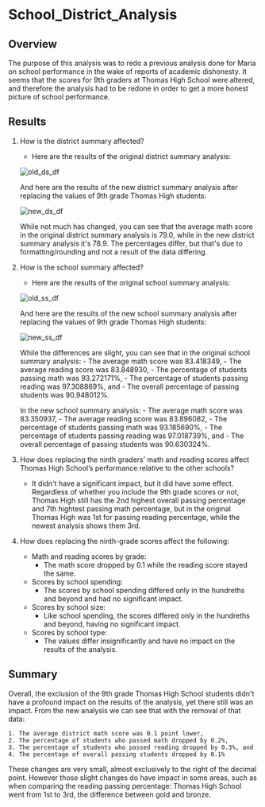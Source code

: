 # School_District_Analysis

## Overview 
The purpose of this analysis was to redo a previous analysis done for Maria on school performance in the wake of reports of academic dishonesty. It seems that the scores for 9th graders at Thomas High School were altered, and therefore the analysis had to be redone in order to get a more honest picture of school performance.

## Results
1. How is the district summary affected?
    - Here are the results of the original district summary analysis:
    
    ![old_ds_df](https://github.com/typicalchazz/School_District_Analysis/blob/main/Resources/Images/Original_District_Summary_df.png)
    
    And here are the results of the new district summary analysis after replacing the values of 9th grade Thomas High students:
    
    ![new_ds_df](https://github.com/typicalchazz/School_District_Analysis/blob/main/Resources/Images/New_District_Summary_df.png)
    
    While not much has changed, you can see that the average math score in the original district summary analysis is 79.0, while in the new district summary analysis it's 78.9. The percentages differ, but that's due to formatting/rounding and not a result of the data differing.

2. How is the school summary affected?
    - Here are the results of the original school summary analysis:

    ![old_ss_df](https://github.com/typicalchazz/School_District_Analysis/blob/main/Resources/Images/Original_School_Summary_df.png)

    And here are the results of the new school summary analysis after replacing the values of 9th grade Thomas High students:

    ![new_ss_df](https://github.com/typicalchazz/School_District_Analysis/blob/main/Resources/Images/New_School_Summary_df.png)

    While the differences are slight, you can see that in the original school summary analysis:
        - The average math score was 83.418349,
        - The average reading score was 83.848930,
        - The percentage of students passing math was 93.272171%,
        - The percentage of students passing reading was 97.308869%, and 
        - The overall percentage of passing students was 90.948012%.
    
    In the new school summary analysis:
        - The average math score was 83.350937,
        - The average reading score was 83.896082,
        - The percentage of students passing math was 93.185690%,
        - The percentage of students passing reading was 97.018739%, and 
        - The overall percentage of passing students was 90.630324%.
        
3. How does replacing the ninth graders’ math and reading scores affect Thomas High School’s performance relative to the other schools?
    - It didn't have a significant impact, but it did have some effect. Regardless of whether you include the 9th grade scores or not, Thomas High still has the 2nd highest overall passing percentage and 7th hightest passing math percentage, but in the original Thomas High was 1st for passing reading percentage, while the newest analysis shows them 3rd.

4. How does replacing the ninth-grade scores affect the following:
    - Math and reading scores by grade:
        - The math score dropped by 0.1 while the reading score stayed the same.
    - Scores by school spending:
        - The scores by school spending differed only in the hundreths and beyond and had no significant impact. 
    - Scores by school size:
        - Like school spending, the scores differed only in the hundreths and beyond, having no significant impact.
    - Scores by school type:
        - The values differ insignificantly and have no impact on the results of the analysis.

## Summary
Overall, the exclusion of the 9th grade Thomas High School students didn't have a profound impact on the results of the analysis, yet there still was an impact. From the new analysis we can see that with the removal of that data: 
    
    1. The average district math score was 0.1 point lower,
    2. The percentage of students who passed math dropped by 0.2%,
    3. The percentage of students who passed reading dropped by 0.3%, and
    4. The percentage of overall passing students dropped by 0.1%

These changes are very small, almost exclusively to the right of the decimal point. However those slight changes do have impact in some areas, such as when comparing the reading passing percentage: Thomas High School went from 1st to 3rd, the difference between gold and bronze. 


